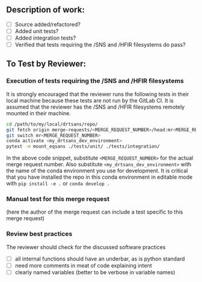 ## Description of work:

- [ ] Source added/refactored?
- [ ] Added unit tests?
- [ ] Added integration tests?
- [ ] Verified that tests requiring the /SNS and /HFIR filesystems do pass?

## To Test by Reviewer:

### Execution of tests requiring the /SNS and /HFIR filesystems
It is strongly encouraged that the reviewer runs the following tests in their local machine
because these tests are not run by the GitLab CI. It is assumed that the reviewer has the /SNS and /HFIR filesystems
remotely mounted in their machine.

```bash
cd /path/to/my/local/drtsans/repo/
git fetch origin merge-requests/<MERGE_REQUEST_NUMBER>/head:mr<MERGE_REQUEST_NUMBER>
git switch mr<MERGE_REQUEST_NUMBER>
conda activate <my_drtsans_dev_environment>
pytest -m mount_eqsans ./tests/unit/ ./tests/integration/
```
In the above code snippet, substitute `<MERGE_REQUEST_NUMBER>` for the actual merge request number. Also substitute
`<my_drtsans_dev_environment>` with the name of the conda environment you use for development. It is critical that
you have installed the repo in this conda environment in editable mode with `pip install -e .` or `conda develop .`

### Manual test for this merge request

(here the author of the merge request can include a test specific to this merge request)

### Review best practices

The reviewer should check for the discussed software practices

- [ ] all internal functions should have an underbar, as is python standard
- [ ] need more comments in meat of code explaining intent
- [ ] clearly named variables (better to be verbose in variable names)
